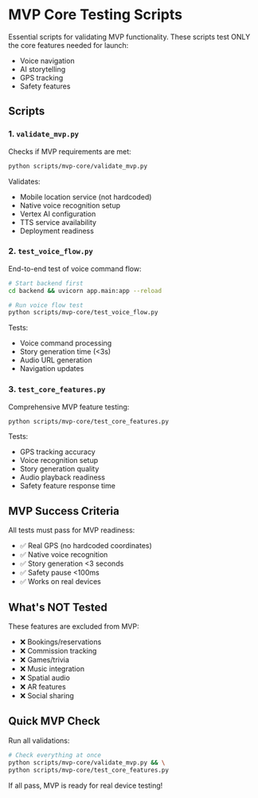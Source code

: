 # MVP Core Testing Scripts

Essential scripts for validating MVP functionality. These scripts test ONLY the core features needed for launch:
- Voice navigation
- AI storytelling
- GPS tracking
- Safety features

## Scripts

### 1. `validate_mvp.py`
Checks if MVP requirements are met:
```bash
python scripts/mvp-core/validate_mvp.py
```

Validates:
- Mobile location service (not hardcoded)
- Native voice recognition setup
- Vertex AI configuration
- TTS service availability
- Deployment readiness

### 2. `test_voice_flow.py`
End-to-end test of voice command flow:
```bash
# Start backend first
cd backend && uvicorn app.main:app --reload

# Run voice flow test
python scripts/mvp-core/test_voice_flow.py
```

Tests:
- Voice command processing
- Story generation time (<3s)
- Audio URL generation
- Navigation updates

### 3. `test_core_features.py`
Comprehensive MVP feature testing:
```bash
python scripts/mvp-core/test_core_features.py
```

Tests:
- GPS tracking accuracy
- Voice recognition setup
- Story generation quality
- Audio playback readiness
- Safety feature response time

## MVP Success Criteria

All tests must pass for MVP readiness:
- ✅ Real GPS (no hardcoded coordinates)
- ✅ Native voice recognition
- ✅ Story generation <3 seconds
- ✅ Safety pause <100ms
- ✅ Works on real devices

## What's NOT Tested

These features are excluded from MVP:
- ❌ Bookings/reservations
- ❌ Commission tracking
- ❌ Games/trivia
- ❌ Music integration
- ❌ Spatial audio
- ❌ AR features
- ❌ Social sharing

## Quick MVP Check

Run all validations:
```bash
# Check everything at once
python scripts/mvp-core/validate_mvp.py && \
python scripts/mvp-core/test_core_features.py
```

If all pass, MVP is ready for real device testing!